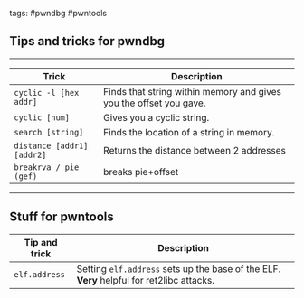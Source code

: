 tags: #pwndbg #pwntools

## Tips and tricks for pwndbg
---
| Trick                      | Description                                                        |
| -------------------------- | ------------------------------------------------------------------ |
| `cyclic -l [hex addr]`     | Finds that string within memory and gives you the offset you gave. |
| `cyclic [num]`             | Gives you a cyclic string.                                         |
| `search [string]`          | Finds the location of a string in memory.                          |
| `distance [addr1] [addr2]` | Returns the distance between 2 addresses                           |
| `breakrva / pie (gef)`     | breaks pie+offset                                                  |


---

## Stuff for pwntools

| Tip and trick | Description |
| -------------- | ----------- |
| `elf.address`    |    Setting `elf.address` sets up the base of the ELF. **Very** helpful for ret2libc attacks.         |

